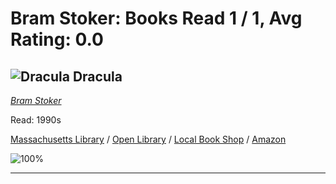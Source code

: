 # Bram Stoker:  Books Read 1 / 1, Avg Rating: 0.0 

## ![Dracula](https://covers.openlibrary.org/b/id/12216503-M.jpg) Dracula
*[Bram Stoker](../authors/BramStoker)*

Read: 1990s

[Massachusetts Library](https://library.minlib.net/search/i=9781584721734) / [Open Library](https://openlibrary.org/isbn/9781584721734) / [Local Book Shop](https://bookshop.org/book/9781584721734) / [Amazon](https://amazon.com/dp/1912464136)

![100%](https://geps.dev/progress/100) 



---
